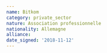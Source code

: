 ```yaml
---
name: Bitkom
category: private_sector
nature: Association professionnelle 
nationality: Allemagne
alliance: 
date_signed: '2018-11-12'
---
```

    